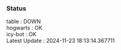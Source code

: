 ### Status


table : DOWN  
hogwarts : OK  
icy-bot : OK  
Latest Update : 2024-11-23 18:13:14.367711
